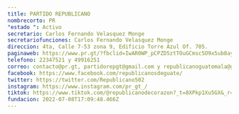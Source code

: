 ```yaml
---
title: PARTIDO REPUBLICANO
nombrecorto: PR
"estado ": Activo
secretario: Carlos Fernando Velasquez Monge
secretariofunciones: Carlos Fernando Velasquez Monge
direccion: 4ta, Calle 7-53 zona 9, Edificio Torre Azul Of. 705.
paginaweb: https://www.pr.gt/?fbclid=IwAR0WP_pCPZD5ztTOuGCmsc5O9x5ub8ayVk1kbY8KXjH1xZIHWUINOqnf6cE
telefono: 22347521 y 49916251
correo: contacto@pr.gt, partidorepgt@gmail.com y republicanoguatemala@gmail.com
facebook: https://www.facebook.com/republicanosdeguate/
twitter: https://twitter.com/Republicano502
instagram: https://www.instagram.com/pr_gt_/
tiktok: https://www.tiktok.com/@republicanodecorazon?_t=8XPkp1Xu5GX&_r=1
fundacion: 2022-07-08T17:09:48.466Z
---
```

